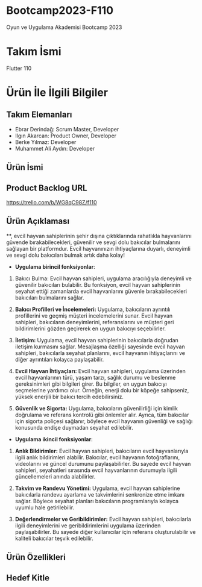 # Bootcamp2023-F110
Oyun ve Uygulama Akademisi Bootcamp 2023

# **Takım İsmi**

Flutter 110

# Ürün İle İlgili Bilgiler

## Takım Elemanları
- Ebrar Derindağ: Scrum Master, Developer
- Ilgın Akarcan: Product Owner, Developer
- Berke Yılmaz: Developer
- Muhammet Ali Aydın: Developer

## Ürün İsmi


## Product Backlog URL
https://trello.com/b/WG8qC98Z/f110

## Ürün Açıklaması

**, evcil hayvan sahiplerinin şehir dışına çıktıklarında rahatlıkla hayvanlarını güvende bırakabilecekleri, güvenilir ve sevgi dolu bakıcılar bulmalarını sağlayan bir platformdur. Evcil hayvanınızın ihtiyaçlarına duyarlı, deneyimli ve sevgi dolu bakıcıları bulmak artık daha kolay!

- **Uygulama birincil fonksiyonlar**: 
1. Bakıcı Bulma: Evcil hayvan sahipleri, uygulama aracılığıyla deneyimli ve güvenilir bakıcıları bulabilir. Bu fonksiyon, evcil hayvan sahiplerinin seyahat ettiği zamanlarda evcil hayvanlarını güvenle bırakabilecekleri bakıcıları bulmalarını sağlar.

2. **Bakıcı Profilleri ve İncelemeleri:** Uygulama, bakıcıların ayrıntılı profillerini ve geçmiş müşteri incelemelerini sunar. Evcil hayvan sahipleri, bakıcıların deneyimlerini, referanslarını ve müşteri geri bildirimlerini gözden geçirerek en uygun bakıcıyı seçebilirler.

3. **İletişim:** Uygulama, evcil hayvan sahiplerinin bakıcılarla doğrudan iletişim kurmasını sağlar. Mesajlaşma özelliği sayesinde evcil hayvan sahipleri, bakıcılarla seyahat planlarını, evcil hayvanın ihtiyaçlarını ve diğer ayrıntıları kolayca paylaşabilir.

4. **Evcil Hayvan İhtiyaçları:** Evcil hayvan sahipleri, uygulama üzerinden evcil hayvanlarının türü, yaşam tarzı, sağlık durumu ve beslenme gereksinimleri gibi bilgileri girer. Bu bilgiler, en uygun bakıcıyı seçmelerine yardımcı olur. Örneğin, enerji dolu bir köpeğe sahipseniz, yüksek enerjili bir bakıcı tercih edebilirsiniz.

5. **Güvenlik ve Sigorta:** Uygulama, bakıcıların güvenilirliği için kimlik doğrulama ve referans kontrolü gibi önlemler alır. Ayrıca, tüm bakıcılar için sigorta poliçesi sağlanır, böylece evcil hayvanın güvenliği ve sağlığı konusunda endişe duymadan seyahat edilebilir.


- **Uygulama ikincil fonksiyonlar**:

1. **Anlık Bildirimler:** Evcil hayvan sahipleri, bakıcıların evcil hayvanlarıyla ilgili anlık bildirimleri alabilir. Bakıcılar, evcil hayvanın fotoğraflarını, videolarını ve güncel durumunu paylaşabilirler. Bu sayede evcil hayvan sahipleri, seyahatleri sırasında evcil hayvanlarının durumuyla ilgili güncellemeleri anında alabilirler.

2. **Takvim ve Randevu Yönetimi:** Uygulama, evcil hayvan sahiplerine bakıcılarla randevu ayarlama ve takvimlerini senkronize etme imkanı sağlar. Böylece seyahat planları bakıcıların programlarıyla kolayca uyumlu hale getirilebilir.

3. **Değerlendirmeler ve Geribildirimler:** Evcil hayvan sahipleri, bakıcılarla ilgili deneyimlerini ve geribildirimlerini uygulama üzerinden paylaşabilirler. Bu sayede diğer kullanıcılar için referans oluşturulabilir ve kaliteli bakıcılar teşvik edilebilir.


## Ürün Özellikleri


## Hedef Kitle




